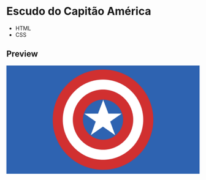 # Escudo do Capitão América

- HTML
- CSS

## Preview

<div align="center">
  <img src="shield.png" alt="Shield">
</div>